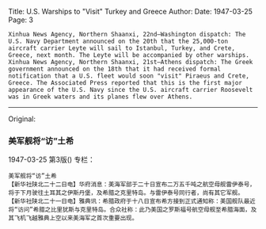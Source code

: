 Title: U.S. Warships to "Visit" Turkey and Greece
Author:
Date: 1947-03-25
Page: 3

    Xinhua News Agency, Northern Shaanxi, 22nd—Washington dispatch: The U.S. Navy Department announced on the 20th that the 25,000-ton aircraft carrier Leyte will sail to Istanbul, Turkey, and Crete, Greece, next month. The Leyte will be accompanied by other warships.
    Xinhua News Agency, Northern Shaanxi, 21st—Athens dispatch: The Greek government announced on the 18th that it had received formal notification that a U.S. fleet would soon "visit" Piraeus and Crete, Greece. The Associated Press reported that this is the first major appearance of the U.S. Navy since the U.S. aircraft carrier Roosevelt was in Greek waters and its planes flew over Athens.



<hr /> 

Original: 


### 美军舰将“访”土希

1947-03-25
第3版()
专栏：

    美军舰将“访”土希
    【新华社陕北二十二日电】华府消息：美海军部于二十日宣布二万五千吨之航空母舰雷伊泰号，将于下月驶往土耳其之伊斯丹堡，及希腊之克里特岛。与雷伊泰号同行者，尚有其它军舰。
    【新华社陕北二十一日电】雅典讯：希腊政府于十八日宣布希方接到正式通知称：美国舰队最近将“访问”希腊之比里犹斯与克里特岛。合众社称：此乃美国之罗斯福号航空母舰至希腊海面，及其飞机飞越雅典上空以来美海军之首次重要出现。
